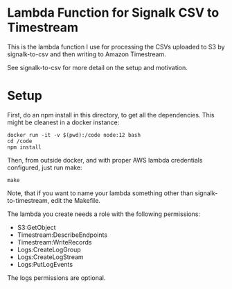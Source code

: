 # Lambda Function for Signalk CSV to Timestream

This is the lambda function I use for processing the CSVs uploaded to S3 by
signalk-to-csv and then writing to Amazon Timestream.

See signalk-to-csv for more detail on the setup and motivation.

# Setup

First, do an npm install in this directory, to get all the dependencies.  This
might be cleanest in a docker instance:

```
docker run -it -v $(pwd):/code node:12 bash
cd /code
npm install
```

Then, from outside docker, and with proper AWS lambda credentials configured,
just run make:

```
make
```

Note, that if you want to name your lambda something other than
signalk-to-timestream, edit the Makefile.

The lambda you create needs a role with the following permissions:

* S3:GetObject
* Timestream:DescribeEndpoints
* Timestream:WriteRecords
* Logs:CreateLogGroup
* Logs:CreateLogStream
* Logs:PutLogEvents

The logs permissions are optional.
